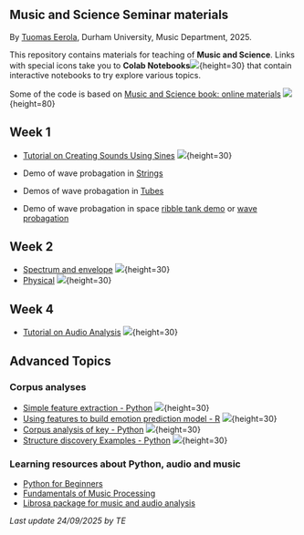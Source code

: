 ## Music and Science Seminar materials

By [Tuomas Eerola](https://www.durham.ac.uk/staff/tuomas-eerola/), Durham University, Music Department, 2025.

This repository contains materials for teaching of **Music and Science**. Links with special icons take you to **Colab Notebooks**![](https://upload.wikimedia.org/wikipedia/commons/d/d0/Google_Colaboratory_SVG_Logo.svg){height=30} that contain interactive notebooks to try explore various topics.

Some of the code is based on [Music and Science book: online materials](https://tuomaseerola.github.io/emr/) ![](https://tuomaseerola.github.io/emr/images/music_and_science_cover_sm.png){height=80}

## Week 1

- [Tutorial on Creating Sounds Using Sines](https://colab.research.google.com/github/tuomaseerola/music_and_science_seminar/blob/master/week1.ipynb) ![](https://upload.wikimedia.org/wikipedia/commons/d/d0/Google_Colaboratory_SVG_Logo.svg){height=30}

- Demo of wave probagation in [Strings](https://ophysics.com/waves6.html)
- Demos of wave probagation in [Tubes](https://ophysics.com/w10b.html)
- Demo of wave probagation in space [ribble tank demo](https://www.falstad.com/ripple/) or [wave probagation](https://visualpde.com/sim/?preset=waveEquation)

## Week 2

- [Spectrum and envelope](https://colab.research.google.com/github/tuomaseerola/emr/blob/main/nb/Chapter10.2.ipynb) ![](https://upload.wikimedia.org/wikipedia/commons/d/d0/Google_Colaboratory_SVG_Logo.svg){height=30}
- [Physical](https://colab.research.google.com/github/tuomaseerola/emr/blob/main/nb/Chapter10.3.ipynb) ![](https://upload.wikimedia.org/wikipedia/commons/d/d0/Google_Colaboratory_SVG_Logo.svg){height=30}

## Week 4

- [Tutorial on Audio Analysis](https://colab.research.google.com/github/tuomaseerola/music_and_science_seminar/blob/master/seminar2A.ipynb) ![](https://upload.wikimedia.org/wikipedia/commons/d/d0/Google_Colaboratory_SVG_Logo.svg){height=30}

## Advanced Topics 

### Corpus analyses

- [Simple feature extraction - Python](https://github.com/tuomaseerola/music_and_science_seminar/blob/master/corpus_feature_extraction.ipynb) ![](https://upload.wikimedia.org/wikipedia/commons/d/d0/Google_Colaboratory_SVG_Logo.svg){height=30}
- [Using features to build emotion prediction model - R](https://github.com/tuomaseerola/music_and_science_seminar/blob/master/build_regression_model.ipynb) ![](https://upload.wikimedia.org/wikipedia/commons/d/d0/Google_Colaboratory_SVG_Logo.svg){height=30}
- [Corpus analysis of key - Python](https://github.com/tuomaseerola/music_and_science_seminar/blob/master/corpus_analysis_tutorial_key.ipynb) ![](https://upload.wikimedia.org/wikipedia/commons/d/d0/Google_Colaboratory_SVG_Logo.svg){height=30}
- [Structure discovery Examples - Python](https://github.com/tuomaseerola/music_and_science_seminar/blob/master/structure_discovery.ipynb) ![](https://upload.wikimedia.org/wikipedia/commons/d/d0/Google_Colaboratory_SVG_Logo.svg){height=30}

### Learning resources about Python, audio and music

- [Python for Beginners](https://www.python.org/about/gettingstarted/)
- [Fundamentals of Music Processing](https://www.audiolabs-erlangen.de/resources/MIR/FMP/C0/C0.html)
- [Librosa package for music and audio analysis](https://librosa.org/doc/main/index.html)

_Last update 24/09/2025 by TE_

